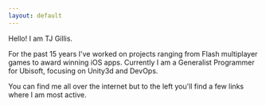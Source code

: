```yaml
---
layout: default
---
```


Hello! I am TJ Gillis. 

For the past 15 years I've worked on projects ranging from Flash multiplayer games to award winning iOS apps. Currently I am a Generalist Programmer for Ubisoft, focusing on Unity3d and DevOps.

You can find me all over the internet but to the left you'll find a few links where I am most active. 